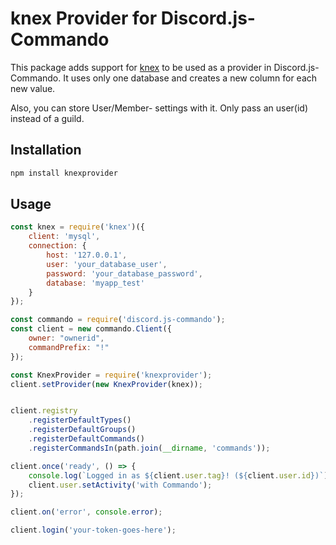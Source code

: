 # knex Provider for Discord.js-Commando

This package adds support for [knex](http://knexjs.org/) to be used as a provider in Discord.js-Commando.
It uses only one database and creates a new column for each new value.

Also, you can store User/Member- settings with it. Only pass an user(id) instead of a guild.

## Installation

```js
npm install knexprovider
```

## Usage

```js
const knex = require('knex')({
    client: 'mysql',
    connection: {
        host: '127.0.0.1',
        user: 'your_database_user',
        password: 'your_database_password',
        database: 'myapp_test'
    }
});

const commando = require('discord.js-commando');
const client = new commando.Client({
    owner: "ownerid",
    commandPrefix: "!"
});

const KnexProvider = require('knexprovider');
client.setProvider(new KnexProvider(knex));


client.registry
    .registerDefaultTypes()
    .registerDefaultGroups()
    .registerDefaultCommands()
    .registerCommandsIn(path.join(__dirname, 'commands'));

client.once('ready', () => {
    console.log(`Logged in as ${client.user.tag}! (${client.user.id})`);
    client.user.setActivity('with Commando');
});

client.on('error', console.error);

client.login('your-token-goes-here');
```

